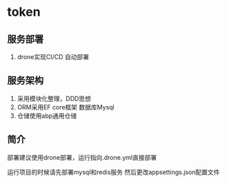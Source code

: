# token

## 服务部署
1. drone实现CI/CD 自动部署

## 服务架构
1. 采用模块化整理，DDD思想
2. ORM采用EF core框架 数据库Mysql
3. 仓储使用abp通用仓储

## 简介
部署建议使用drone部署，运行指向.drone.yml直接部署

运行项目的时候请先部署mysql和redis服务
然后更改appsettings.json配置文件
